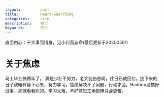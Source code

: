 ```yaml
---
layout:     	post
title:      	Heart-Searching
categories: 	Life
description:   	检讨
keywords: 		检讨
---
```


直面内心：干大事而惜身，见小利而忘命(最后更新于20200501)

# 关于焦虑

马上毕业快两年了， 真是少壮不努力，老大徒伤悲啊，往日已成回忆，接下来的日子我唯有静下心来，努力学习。焦虑解决不了问题，行动才会。Hadoop没搞好没事，那就看看别的。学习太难，不好意思工地搬砖只会更苦。



